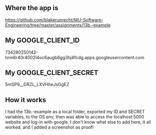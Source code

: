 ## Where the app is
https://github.com/blakeruprecht/MU-Software-Engineering/tree/master/assignments/13b.-example

## My GOOGLE_CLIENT_ID
734280250142-hrm6r40r4002l4oc6augb6gg3hj4fcdg.apps.googleusercontent.com

## My GOOGLE_CLIENT_SECRET
5mSP9__DRZL_LXVHheJsGgEZ

## How it works
I had the 13b.-example as a local folder, exported my ID and SECRET variables, to the OS env,
then was able to access the localhost:5000 website and log-in with google. I don't know what 
else to add here, it all worked, and I added a screenshot as proof!

